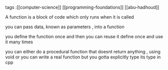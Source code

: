 tags :[[computer-science]] [[programming-foundations]] [[abu-hadhoud]]

A function is a block of code which only runs when it is called

you can pass data, known as parameters , into a function

you define the function once and then you can reuse it define once and use it many times

you can either do a procedural function that doesnt return anything , using void 
or you can write a real function but you gotta explicitly type its type in cpp
 